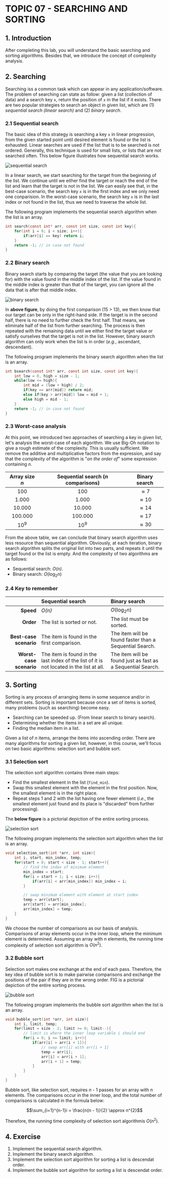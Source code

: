 # **TOPIC 07 - SEARCHING AND SORTING**

## **1. Introduction**

After completing this lab, you will understand the basic searching and sorting algorithms. Besides that, we introduce the concept of complexity analysis.

## **2. Searching**

Searching iss a common task which can appear in any application/software. The problem of searching can state as follow: given a list (collection of data) and a search key `x`, return the position of `x` in the list if it exists. There are two popular strategies to search an object in given list, which are (1) *sequential search (linear search)* and (2) *binary search*.

### **2.1 Sequential search**

The basic idea of this strategy is searching a key `x` in linear progression, from the given started point until desired element is found or the list is exhausted. Linear searches are used if the list that is to be searched is not ordered. Generally, this technique is used for small lists, or lists that are not searched often. This below figure illustrates how sequential search works.

![sequential search](../asset/image/Topic_07/sequential_search.png)

In a linear search, we start searching for the target from the beginning of the list. We continue until we either find the target or reach the end of the list and learn that the target is not in the list. We can easily see that, in the best-case scenario, the search key `x` is in the first index and we only need one conparision. In the worst-case scenario, the search key `x` is in the last index or not found in the list, thus we need to traverse the whole list.

The following program implements the sequential search algorithm when the list is an array.

```C
int search(const int* arr, const int size, const int key){
    for(int i = 0; i < size; i++){
        if(arr[i] == key) return i;
    }
    return -1; // in case not found
}
```

### **2.2 Binary search**

Binary search starts by comparing the target (the value that you are looking for) with the value found in the middle index of the list. If the value found in the middle index is greater than that of the target, you can ignore all the data that is after that middle index.

![binary search](../asset/image/Topic_07/binary_search.png)

In **above figure**, by doing the first comparison (15 > 13), we then know that our target can be only in the right-hand side. If the target is in the second half, there is no need to further check the first half. That means, we eliminate half of the list from further searching. The process is then repeated with the remaining data until we either find the target value or satisfy ourselves that the target is not in the list. However, binary search algorithm can only work when the list is in order (*e.g.*, ascendant, descendant).

The following program implements the binary search algorithm when the list is an array.

```C
int bsearch(const int* arr, const int size, const int key){
    int low = 0, high = size - 1;
    while(low <= high){
        int mid = (low + high) / 2;
        if(key == arr[mid]) return mid;
        else if(key > arr[mid]) low = mid + 1;
        else high = mid - 1;
    }
    return -1; // in case not found
}
```

### **2.3 Worst-case analysis**

At this point, we introduced two approaches of searching a key in given list, let's analysis the worst-case of each algorithm. We use Big-Oh notation to give a rough estimate of the complexity. This is usually sufficient. We remove the additive and multiplicative factors from the expression, and say that the complexity of the algorithm is "*on the order of*" some expression containing *n*.

| **Array size *n*** | **Sequential search (*n* comparisons)** | **Binary search** |
| :--:               | :--:                                    | :--:              |
| 100                | 100                                     | $\approx 7$       |
| 1.000              | 1.000                                   | $\approx 10$      |
| 10.000             | 10.000                                  | $\approx 14$      |
| 100.000            | 100.000                                 | $\approx 17$      |
| $10^{9}$           | $10^{9}$                                | $\approx 30$      |

From the above table, we can conclude that binary search algorithm uses less resource than sequential algorithm. Obviously, at each iteration, binary search algorithm splits the original list into two parts, and repeats it until the target found or the list is empty. And the complexity of two algorithms are as follows:

- Sequential search: *O(n)*.
- Binary search: *O*($\log_{2}n$)

### **2.4 Key to remember**

|           | **Sequential search** | **Binary search** |
|  --:      | :--                   | :--               |
| **Speed** | *O(n)*                | *O*($\log_{2}n$)  |
| **Order** | The list is sorted or not. | The list must be sorted. |
| **Best-case scenario** | The item is found in the first comparison. | The item will be found faster than a Sequential Search. |
| **Worst-case scenario** | The item is found in the last index of the list of it is not located in the list at all. | The item will be found just as fast as a Sequential Search. |

## **3. Sorting**

Sorting is any process of arranging items in some sequence and/or in different sets. Sorting is important because once a set of items is sorted, many problems (such as searching) become easy.

- Searching can be speeded up. (From linear search to binary search).
- Determining whether the items in a set are all unique.
- Finding the median item in a list.

Given a list of *n* items, arrange the items into ascending order. There are many algorithms for sorting a given list, however, in this course, we'll focus on two basic algorithms: selection sort and bubble sort.

### **3.1 Selection sort**

The selection sort algorithm contains three main steps:

- Find the smallest element in the list (`find_min`).
- Swap this smallest element with the element in the first position. Now, the smallest element is in the right place.
- Repeat steps 1 and 2 with the list having one fewer element (*i.e.*, the smallest element just found and its place is "discarded" from further processing).

The **below figure** is a pictorial depiction of the entire sorting process.

![selection sort](../asset/image/Topic_07/selection_sort.png)

The following program implements the selection sort algorithm when the list is an array.

```C
void selection_sort(int *arr, int size){
    int i, start, min_index, temp;
    for(start = 0; start < size - 1; start++){
        // find the index of minimum element
        min_index = start;
        for(i = start + 1; i < size; i++){
            if(arr[i] < arr[min_index]) min_index = i;
        }

        // swap minimum element with element at start index
        temp = arr[start];
        arr[start] = arr[min_index];
        arr[min_index] = temp;
    }
}
```

We choose the number of comparisons as our basis of analysis. Comparisons of array elements occur in the inner loop, where the minimum element is determined. Assuming an array with *n* elements, the running time complexity of selection sort algorithm is $O(n^{2})$.

### **3.2 Bubble sort**

Selection sort makes one exchange at the end of each pass. Therefore, the key idea of bubble sort is to make pairwise comparisons and exchange the positions of the pair if they are in the wrong order. FIG is a pictorial depiction of the entire sorting process.

![bubble sort](../asset/image/Topic_07/bubble_sort.png)

The following program implements the bubble sort algorithm when the list is an array.

```C
void bubble_sort(int *arr, int size){
    int i, limit, temp;
    for(limit = size - 2; limit >= 0; limit--){
        // limit is where the inner loop variable i should end
        for(i = 0; i <= limit; i++){
            if(arr[i] > arr[i + 1]){
                // swap arr[i] with arr[i + 1]
                temp = arr[i];
                arr[i] = arr[i + 1];
                arr[i + 1] = temp;
            }
        }
    }
}
```

Bubble sort, like selection sort, requires *n* - 1 passes for an array with *n* elements. The comparisons occur in the inner loop, and the total number of comparisons is calculated in the formula below:

$$\sum_{i=1}^{n-1}i = \frac{n(n - 1)}{2} \approx n^{2}$$

Therefore, the running time complexity of selection sort algorithmis $O(n^{2})$.

## **4. Exercise**

1. Implement the sequential search algorithm.
2. Implement the binary search algorithm.
3. Implement the selection sort algorithm for sorting a list is descendat order.
4. Implement the bubble sort algorithm for sorting a list is descendat order.
